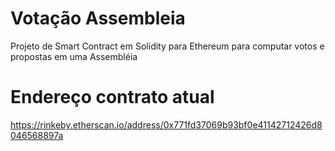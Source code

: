 # Votação Assembleia
Projeto de Smart Contract em Solidity para Ethereum para computar votos e propostas em uma Assembléia

# Endereço contrato atual
https://rinkeby.etherscan.io/address/0x771fd37069b93bf0e41142712426d8046568897a
